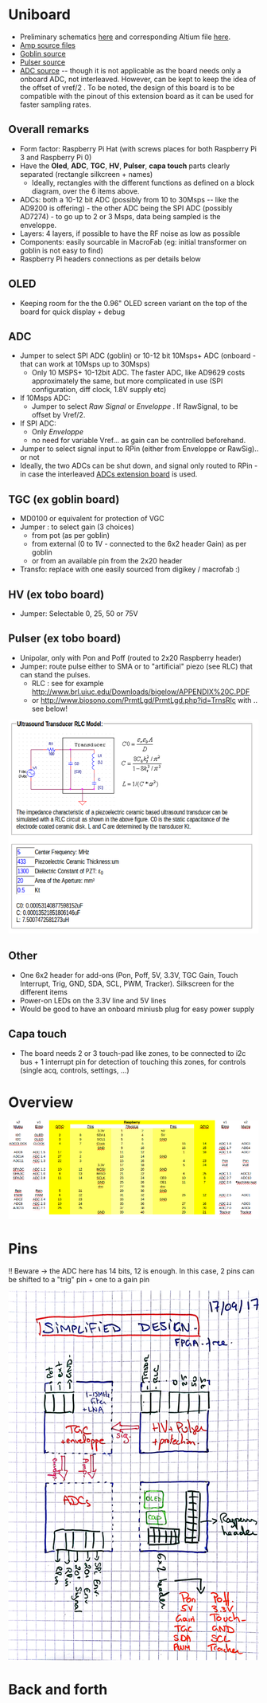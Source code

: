 # Uniboard

* Preliminary schematics [here](/include/UniBoard/UB-v1.pdf) and corresponding Altium file [here](/include/UniBoard/UB-v1.zip).
* [Amp source files](/goblin/source/goblin_altium.zip)
* [Goblin source](/goblin/source/Altium/goblin_altium.zip)
* [Pulser source](/alt.tbo/alt.tobo.zip)
* [ADC source](/elmo/source/ADCv2.zip) -- though it is not applicable as the board needs only a onboard ADC, not interleaved. However, can be kept to keep the idea of the offset of vref/2 . To be noted, the design of this board is to be compatible with the pinout of this extension board as it can be used for faster sampling rates.


## Overall remarks

* Form factor: Raspberry Pi Hat (with screws places for both Raspberry Pi 3 and Raspberry Pi 0)
* Have the __Oled__, __ADC__, __TGC__, __HV__, __Pulser__, __capa touch__ parts clearly separated (rectangle silkcreen + names)
  * Ideally, rectangles with the different functions as defined on a block diagram, over the 6 items above.
* ADCs: both a 10-12 bit ADC (possibly from 10 to 30Msps -- like the AD9200 is offering)  - the other ADC being the SPI ADC (possibly AD7274) - to go up to 2 or 3 Msps, data being sampled is the enveloppe.
* Layers: 4 layers, if possible to have the RF noise as low as possible
* Components: easily sourcable in MacroFab (eg: initial transformer on goblin is not easy to find)
* Raspberry Pi headers connections as per details below

## OLED 

* Keeping room for the the 0.96" OLED screen variant on the top of the board for quick display + debug

## ADC
 
* Jumper to select SPI ADC (goblin) or 10-12 bit 10Msps+ ADC (onboard - that can work at 10Msps up to 30Msps)
  * Only 10 MSPS+ 10-12bit ADC. The faster ADC, like AD9629 costs approximately the same, but more complicated in use (SPI configuration, diff clock, 1.8V supply etc)
* If 10Msps ADC:
    * Jumper to select _Raw Signal_ or _Enveloppe_ . If RawSignal, to be offset by Vref/2.
* If SPI ADC:
    * Only _Enveloppe_
    * no need for variable Vref... as gain can be controlled beforehand.
* Jumper to select signal input to RPin (either from Enveloppe or RawSig).. or not 
* Ideally, the two ADCs can be shut down, and signal only routed to RPin - in case the interleaved [ADCs extension board](/elmo/) is used.

## TGC (ex goblin board)

* MD0100 or equivalent for protection of VGC
* Jumper : to select gain (3 choices)
  *  from pot (as per goblin) 
  *  from external (0 to 1V - connected to the 6x2 header Gain) as per goblin
  * or from an available pin from the 2x20 header
* Transfo: replace with one easily sourced from digikey / macrofab :)

## HV (ex tobo board)

* Jumper: Selectable 0, 25, 50 or 75V

## Pulser (ex tobo board)

* Unipolar, only with Pon and Poff (routed to 2x20 Raspberry header)
* Jumper: route pulse either to SMA or to "artificial" piezo   (see RLC) that can stand the pulses.
  * RLC : see for example http://www.brl.uiuc.edu/Downloads/bigelow/APPENDIX%20C.PDF
  * or http://www.biosono.com/PrmtLgd/PrmtLgd.php?id=TrnsRlc with .. see below!

![](/include/UniBoard/piezo.png)

## Other

* One 6x2 header for add-ons (Pon, Poff, 5V, 3.3V, TGC Gain, Touch Interrupt, Trig, GND, SDA, SCL, PWM, Tracker). Silkscreen for the different items
* Power-on LEDs on the 3.3V line and 5V lines
* Would be good to have an onboard miniusb plug for easy power supply

## Capa touch

* The board needs 2 or 3 touch-pad like zones, to be connected to i2c bus + 1 interrupt pin for detection of touching this zones, for controls (single acq, controls, settings, ...)

# Overview

![](/include/images/UniPins.png)


# Pins

!! Beware -> the ADC here has 14 bits, 12 is enough. In this case, 2 pins can be shifted to a "trig" pin + one to a gain pin

![](/include/images/UniDesign.jpg)


# Back and forth


